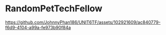 # RandomPetTechFellow





https://github.com/JohnnyPhan186/UNIT6TF/assets/102921609/ac840779-f6d9-4104-a99a-fe973b90f84a

